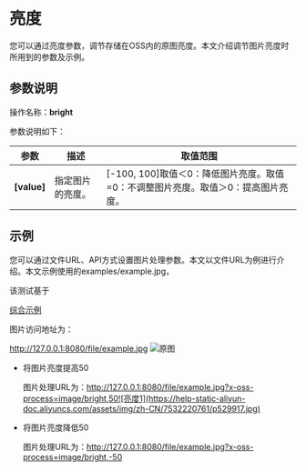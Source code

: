 # 亮度

您可以通过亮度参数，调节存储在OSS内的原图亮度。本文介绍调节图片亮度时所用到的参数及示例。

## 参数说明

操作名称：**bright**

参数说明如下：

| **参数**    | **描述**         | **取值范围**                                                 |
| ----------- | ---------------- | ------------------------------------------------------------ |
| **[value]** | 指定图片的亮度。 | [-100, 100]取值＜0：降低图片亮度。取值=0：不调整图片亮度。取值＞0：提高图片亮度。 |

## 示例

您可以通过文件URL、API方式设置图片处理参数。本文以文件URL为例进行介绍。本文示例使用的examples/example.jpg，

该测试基于 

[综合示例](../README.md#comprehensive)

图片访问地址为：

http://127.0.0.1:8080/file/example.jpg
![原图](https://help-static-aliyun-doc.aliyuncs.com/assets/img/zh-CN/8532220761/p529913.jpg)

- 将图片亮度提高50

  图片处理URL为：http://127.0.0.1:8080/file/example.jpg?x-oss-process=image/bright,50![亮度1](https://help-static-aliyun-doc.aliyuncs.com/assets/img/zh-CN/7532220761/p529917.jpg)

- 将图片亮度降低50

  图片处理URL为：http://127.0.0.1:8080/file/example.jpg?x-oss-process=image/bright,-50